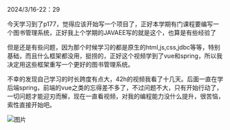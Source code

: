 2024/3/16-22：29

今天学习到了p177，觉得应该开始写一个项目了，正好本学期有门课程要编写一个图书管理系统，正好我上个学期的JAVAEE写的就是这个，也算是有些经验了

但是还是有些问题，因为那个时候学习的都是原生的html,js,css,jdbc等等，特别基础，而且什么框架都没用，挺捞的，正好这个视频学到了vue和spring，所以我决定用这些框架重写一个更好的图书管理系统。

不幸的发现自己学习的时长跨度有点大，42h的视频我看了十几天。后面一直在学后端spring，前端的vue之类的忘得差不多了，不过问题不大，只有开始行动了，一切问题才能迎刃而解，现在一直看视频，对我的编程能力没什么提升，很苦恼，索性直接开始吧。

![图片](https://r2.touchgal.net/2024/03/81735af75620240312093506.jpg)
